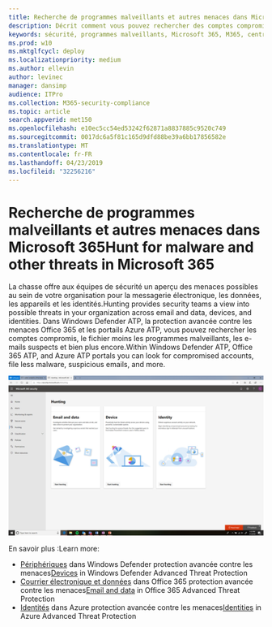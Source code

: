 ```yaml
---
title: Recherche de programmes malveillants et autres menaces dans Microsoft 365
description: Décrit comment vous pouvez rechercher des comptes compromis, un fichier moins un programme malveillant, des e-mails suspects et bien plus encore.
keywords: sécurité, programmes malveillants, Microsoft 365, M365, centre de sécurité, recherche, chasse, Windows Defender ATP, Office 365 ATP, Azure ATP
ms.prod: w10
ms.mktglfcycl: deploy
ms.localizationpriority: medium
ms.author: ellevin
author: levinec
manager: dansimp
audience: ITPro
ms.collection: M365-security-compliance
ms.topic: article
search.appverid: met150
ms.openlocfilehash: e10ec5cc54ed53242f62871a8837885c9520c749
ms.sourcegitcommit: 0017dc6a5f81c165d9dfd88be39a6bb17856582e
ms.translationtype: MT
ms.contentlocale: fr-FR
ms.lasthandoff: 04/23/2019
ms.locfileid: "32256216"
---
```

# <a name="hunt-for-malware-and-other-threats-in-microsoft-365"></a><span data-ttu-id="8c921-104">Recherche de programmes malveillants et autres menaces dans Microsoft 365</span><span class="sxs-lookup"><span data-stu-id="8c921-104">Hunt for malware and other threats in Microsoft 365</span></span>

<span data-ttu-id="8c921-105">La chasse offre aux équipes de sécurité un aperçu des menaces possibles au sein de votre organisation pour la messagerie électronique, les données, les appareils et les identités.</span><span class="sxs-lookup"><span data-stu-id="8c921-105">Hunting provides security teams a view into possible threats in your organization across email and data, devices, and identities.</span></span> <span data-ttu-id="8c921-106">Dans Windows Defender ATP, la protection avancée contre les menaces Office 365 et les portails Azure ATP, vous pouvez rechercher les comptes compromis, le fichier moins les programmes malveillants, les e-mails suspects et bien plus encore.</span><span class="sxs-lookup"><span data-stu-id="8c921-106">Within Windows Defender ATP, Office 365 ATP, and Azure ATP portals you can look for compromised accounts, file less malware, suspicious emails, and more.</span></span>

![Page de chasse](./media/security-docs/hunt.png)

<span data-ttu-id="8c921-108">En savoir plus :</span><span class="sxs-lookup"><span data-stu-id="8c921-108">Learn more:</span></span>

* <span data-ttu-id="8c921-109">[Périphériques](https://docs.microsoft.com/en-us/windows/security/threat-protection/windows-defender-atp/advanced-hunting-windows-defender-advanced-threat-protection) dans Windows Defender protection avancée contre les menaces</span><span class="sxs-lookup"><span data-stu-id="8c921-109">[Devices](https://docs.microsoft.com/en-us/windows/security/threat-protection/windows-defender-atp/advanced-hunting-windows-defender-advanced-threat-protection) in Windows Defender Advanced Threat Protection</span></span>
* <span data-ttu-id="8c921-110">[Courrier électronique et données](https://docs.microsoft.com/en-us/office365/securitycompliance/office-365-atp) dans Office 365 protection avancée contre les menaces</span><span class="sxs-lookup"><span data-stu-id="8c921-110">[Email and data](https://docs.microsoft.com/en-us/office365/securitycompliance/office-365-atp) in Office 365 Advanced Threat Protection</span></span>
* <span data-ttu-id="8c921-111">[Identités](https://docs.microsoft.com/en-us/azure-advanced-threat-protection/investigate-a-user) dans Azure protection avancée contre les menaces</span><span class="sxs-lookup"><span data-stu-id="8c921-111">[Identities](https://docs.microsoft.com/en-us/azure-advanced-threat-protection/investigate-a-user) in Azure Advanced Threat Protection</span></span>
